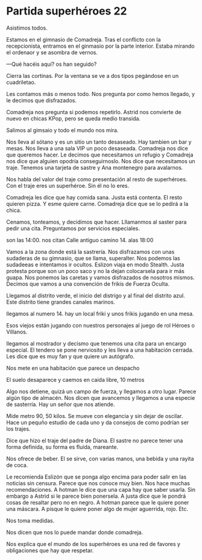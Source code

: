 # Partida superhéroes 22

Asistimos todos. 

Estamos en el gimnasio de Comadreja. Tras el conflicto con la recepcionista, entramos en el ginmasio por la parte interior. Estaba mirando el ordenaor y se asombra de vernos. 

—Qué hacéis aquí? os han seguido?

Cierra las cortinas. Por la ventana se ve a dos tipos pegándose en un cuadriletao. 

Les contamos más o menos todo. Nos pregunta por como hemos llegado, y le decimos que disfrazados.

Comadreja nos pregunta si podemos repetirlo. Astrid nos convierte de nuevo en chicas KPop, pero se queda medio transida. 

Salimos al gimsaio y todo el mundo nos mira. 


Nos lleva al sótano y es un sitio un tanto desaseado. Hay tambien un bar y mesas. Nos lleva a una sala VIP un poco desaseada. Comadreja nos dice que queremos hacer. Le decimos que necesitamos un refugio y Comadreja nos dice que alguien opodría conseguirnoslo. Nos dice que necesitamos un traje. Tenemos una tarjeta de sastre y Ana montenegro para avalarnos. 

Nos habla del valor del traje como presentación al resto de superhéroes. Con el traje eres un superhéroe. Sin él no lo eres. 

Comadreja les dice que hay comida sana. Justa está contenta. El resto quieren pizza. Y esme quiere carne. Comadreja dice que se lo pedirá a la chica. 

Cenamos, tonteamos, y decidimos que hacer. Lllamanmos al saster para pedir una cita. Preguntamos por servicios especiales. 

son las 14:00. nos citan Calle antiguo camino 14. alas 18:00

Vamos a la zona donde está la sastrería. Nos disfrazamos con unas sudaderas de su gimnasio, que se llama, superalter. Nos podemos las sudadeeas e intentamos ir ocultos. Eslizon viaja en modo Stealth. Justa protesta porque son un poco saco y no la dejan colocarsela para ir más guapa. Nos ponemos las caretas y vamos disfrazados de nosotros mismos. Decimos que vamos a una convención de frikis de Fuerza Oculta. 

Llegamos al distrito verde, el inicio del distrigo y al final del distrito azul. Este distrito tiene grandes canales marinos. 

llegamos al numero 14. hay un local friki y unos frikis jugando en una mesa. 


Esos viejos están jugando con nuestros personajes al juego de rol Héroes o Villanos. 

llegamos al mostrador y decismo que tenemos una cita para un encargo especial. El tendero se pone nerviosito y les lleva a una habitación cerrada. Les dice que es muy fan y que quiere un autógrafo. 

Nos mete en una habitación que parece un despacho

El suelo desaparece y caemos en caida libre, 10 metros

Algo nos detiene, quizá un campo de fuerza, y llegamos a otro lugar. Parece algún tipo de almacén. Nos dicen que avancemos y llegamos a una especie de sasterría. Hay un señor que nos atiende. 


Mide metro 90, 50 kilos. Se mueve con elegancia y sin dejar de oscilar. Hace un pequño estudio de cada uno y da consejos de como podrían ser los trajes. 

Dice que hizo el traje del padre de Diana. El sastre no parece tener una forma definida, su forma es fluida, mareante. 

Nos ofrece de beber. El se sirve, con varias manos, una bebida y una rayita de coca. 

Le recomienda  Eslizón que se ponga algo encima para poder salir en las noticias sin censura. Parece que nos conoce muy bien. Nos hace muchas recomendaciones. A hotman le dice que una capa hay que saber usarla. Sin embargo a Astrid si le parece bien ponersela. A justa dice que le pondrá cosas de resaltar pero no en negro. A hotman parece que le quiere poner una máscara. A pisque le quiere poner algo de mujer aguerrida, rojo. Etc.

Nos toma medidas. 

Nos dicen que  nos lo puede mandar donde comadreja. 

Nos explica que el mundo de los superhéroes es una red de favores y obligaciones que hay que respetar.